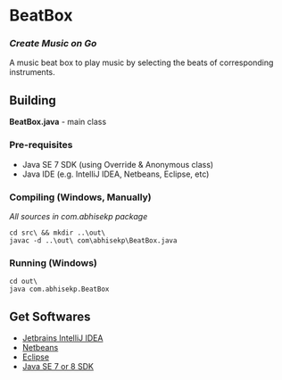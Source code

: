 # BeatBox
### *Create Music on Go*
A music beat box to play music by selecting the beats of corresponding instruments.

## Building
**BeatBox.java** - main class

### Pre-requisites
- Java SE 7 SDK (using Override & Anonymous class)
- Java IDE (e.g. IntelliJ IDEA, Netbeans, Eclipse, etc)

### Compiling (Windows, Manually)
*All sources in com.abhisekp package*

	cd src\ && mkdir ..\out\
	javac -d ..\out\ com\abhisekp\BeatBox.java

### Running (Windows)
	cd out\
	java com.abhisekp.BeatBox

## Get Softwares
- [Jetbrains IntelliJ IDEA](http://www.jetbrains.com/idea/download/download_thanks.jsp)
- [Netbeans](https://netbeans.org/downloads/start.html?platform=windows&lang=en&option=javase)
- [Eclipse](https://www.eclipse.org/downloads/packages/eclipse-standard-432/keplersr2)
- [Java SE 7 or 8 SDK](http://www.oracle.com/technetwork/java/javase/downloads/index.html)
